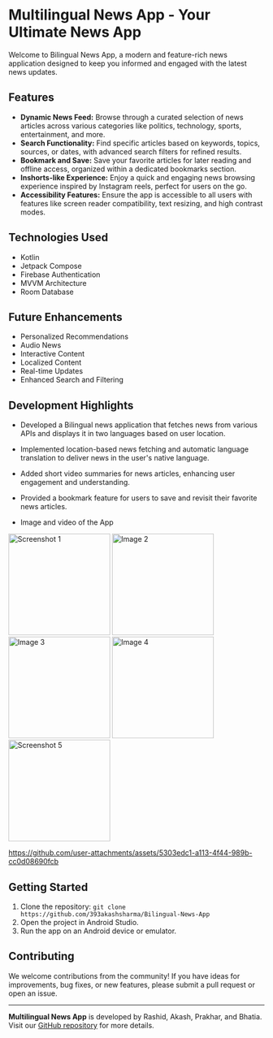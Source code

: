 # Multilingual News App - Your Ultimate News App

Welcome to Bilingual News App, a modern and feature-rich news application designed to keep you informed and engaged with the latest news updates.

## Features

- **Dynamic News Feed:** Browse through a curated selection of news articles across various categories like politics, technology, sports, entertainment, and more.
- **Search Functionality:** Find specific articles based on keywords, topics, sources, or dates, with advanced search filters for refined results.
- **Bookmark and Save:** Save your favorite articles for later reading and offline access, organized within a dedicated bookmarks section.
- **Inshorts-like Experience:** Enjoy a quick and engaging news browsing experience inspired by Instagram reels, perfect for users on the go.
- **Accessibility Features:** Ensure the app is accessible to all users with features like screen reader compatibility, text resizing, and high contrast modes.

## Technologies Used

- Kotlin
- Jetpack Compose
- Firebase Authentication
- MVVM Architecture
- Room Database

## Future Enhancements

- Personalized Recommendations
- Audio News
- Interactive Content
- Localized Content
- Real-time Updates
- Enhanced Search and Filtering

## Development Highlights

- Developed a  Bilingual news application that fetches news from various APIs and displays it in two languages based on user location.
- Implemented location-based news fetching and automatic language translation to deliver news in the user's native language.
- Added short video summaries for news articles, enhancing user engagement and understanding.
- Provided a bookmark feature for users to save and revisit their favorite news articles.

- Image and video of the App

<img src="https://github.com/user-attachments/assets/24186463-01d4-48c8-a0ff-12bbf3281259" width="200" alt="Screenshot 1" />
<img src="https://github.com/user-attachments/assets/958cf99a-03b7-455c-a208-37914e85753d" width="200" alt="Image 2" />
<img src="https://github.com/user-attachments/assets/888a2a2b-a928-4dd1-9245-745e17e8a874" width="200" alt="Image 3" />
<img src="https://github.com/user-attachments/assets/92a3ad70-ff71-4110-9c14-37d4e7bb524d" width="200" alt="Image 4" />
<img src="https://github.com/user-attachments/assets/151f68cb-5944-4463-a9e3-b865570a35bd" width="200" alt="Screenshot 5" />



https://github.com/user-attachments/assets/5303edc1-a113-4f44-989b-cc0d08690fcb






## Getting Started

1. Clone the repository: `git clone https://github.com/393akashsharma/Bilingual-News-App`
2. Open the project in Android Studio.
3. Run the app on an Android device or emulator.

## Contributing

We welcome contributions from the community! If you have ideas for improvements, bug fixes, or new features, please submit a pull request or open an issue.

---

**Multilingual News App** is developed by Rashid, Akash, Prakhar, and Bhatia. Visit our [GitHub repository](https://github.com/393akashsharma/Bilingual-News-App) for more details.
